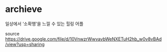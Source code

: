 # archieve
일상에서 ‘소확행’을 느낄 수 있는 힐링 어플

source https://drive.google.com/file/d/10VnwzrWwvavbWeNXETuH2hb_w0v8vBAd/view?usp=sharing 
